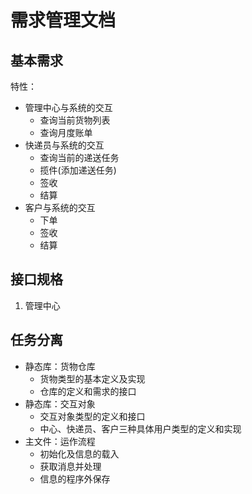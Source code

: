 # 需求管理文档

## 基本需求

特性：
- 管理中心与系统的交互
  - 查询当前货物列表
  - 查询月度账单
- 快递员与系统的交互
  - 查询当前的递送任务
  - 揽件(添加递送任务)
  - 签收
  - 结算
- 客户与系统的交互
  - 下单
  - 签收
  - 结算

## 接口规格

1. 管理中心


## 任务分离

- 静态库：货物仓库
  - 货物类型的基本定义及实现
  - 仓库的定义和需求的接口
- 静态库：交互对象
  - 交互对象类型的定义和接口
  - 中心、快递员、客户三种具体用户类型的定义和实现
- 主文件：运作流程
  - 初始化及信息的载入
  - 获取消息并处理
  - 信息的程序外保存